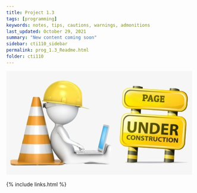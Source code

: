 ```yaml
---
title: Project 1.3
tags: [programming]
keywords: notes, tips, cautions, warnings, admonitions
last_updated: October 29, 2021
summary: "New content coming soon"
sidebar: cti110_sidebar
permalink: prog_1.3_Readme.html
folder: cti110
---
```


![under construction](../../images/new-content-coming-soon-web-page-is-under.png)

{% include links.html %}

